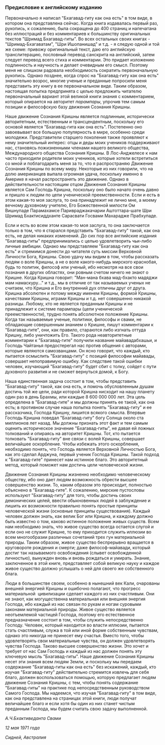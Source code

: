 ### Предисловие к английскому изданию

Первоначально я написал "Бхагавад-гиту как она есть" в том виде, в котором она представлена сейчас. Когда книга издавалась первый раз, рукопись, к сожалению, была сокращена до 400 страниц и напечатана без иллюстраций и без комментариев к большинству оригинальных текстов "Шримад Бхагавад-гиты". Во всех остальных своих книгах - "Шримад-Бхагаватам", "Шри Ишопанишад" и т.д. - я следую одной и той же схеме: привожу оригинальный текст, даю его английскую транслитерацию, пословный перевод санскрита на английский, затем следует перевод всего стиха и комментарии. Это придает изложению подлинность и научность и делает очевидным его смысл. Поэтому меня не слишком радовала необходимость сократить первоначальную рукопись. Однако позднее, когда спрос на "Бхагавад-гиту как она есть" значительно возрос, многие ученые и преданные попросили меня представить эту книгу в ее первоначальном виде. Таким образом, настоящая попытка предпринята с целью предложить читателю первоначальный вариант этой великой книги знания с комментарием, который опирается на авторитет _парампары_, упрочив тем самым позиции и философскую базу движения Сознания Кришны.  

Наше движение Сознания Кришны является подлинным, исторически авторитетным, естественным и трансцендентным, поскольку его основой является "Бхагавад-гита как она есть". Постепенно оно завоевывает все большую популярность в мире, особенно среди молодежи. Представители старшего поколения также проявляют к нему значительный интерес: отцы и деды моих учеников поддерживают нас, становясь пожизненными членами нашего великого общества, Международного общества Сознания Кришны. В Лос-Анджелесе к нам часто приходили родители моих учеников, которые хотели встретиться со мной и поблагодарить меня за то, что я распространяю Движение Сознания Кришны по всему миру. Некоторые из них говорили, что на долю американцев выпала огромная удача, поскольку именно в Америке я начал распространять это движение. Однако в действительности настоящим отцом Движения Сознания Кришны является Сам Господь Кришна, поскольку оно было начато очень давно и пришло к людям по цепи ученической преемственности. Если и есть в этом какая-то моя заслуга, то она принадлежит не лично мне, а моему вечному духовному учителю, Его Божественной милости Ом Вишнупаде Парамахамсе Паривраджакачарии Аштоттара-шате Шри Шримад Бхактисиддханте Сарасвати Госвами Махарадже Прабхупаде.  

Если и есть во всем этом какая-то моя заслуга, то она заключается только в том, что я старался представить "Бхагавад-гиту" такой, как она есть, не делая никаких изменений. До сих пор все английские издания "Бхагавад-гиты" предпринимались с целью удовлетворить чьи-либо личные амбиции. Однако мы представляем "Бхагавад-гиту как она есть" и стремимся донести до читателя суть миссии Верховной Личности Бога, Кришны. Свою удачу мы видим в том, чтобы рассказать людям о воле Кришны, а не о воле какого-нибудь мирского краснобая, будь то политик, философ или ученый, ибо несмотря на все свои познания в других областях, они ровным счетом ничего не знают о Кришне. Когда Кришна говорит: "Ман-мана бхава мад-бхакто мадяджи мам намаскуру..." и т.д., мы в отличие от так называемых ученых не считаем, что Кришна и Его внутренний дух отличны друг от друга. Кришна абсолютен и потому между именем Кришны, формой Кришны, качествами Кришны, играми Кришны и т.д. нет совершенно никакой разницы. Любому, кто не является преданным Кришны и не принадлежит к системе парампары (цепи ученической преемственности), трудно понять абсолютное положение Кришны. Когда так называемые ученые, политики, философы и свами, не обладающие совершенным знанием о Кришне, пишут комментарии к "Бхагавад-гите", они, как правило, стараются либо изгнать оттуда Кришну, либо уничтожить Его. Такого рода неавторитетные комментарии к "Бхагавад-гите" получили название майавадабхашьи, и Господь Чайтанья предостерегал нас против общения с авторами, которые являются самозванцами. Он ясно говорит, что каждый, кто пытается осмыслить "Бхагавад-гиту" с позиций философии майавады, совершает непоправимую ошибку. Как следствие такой ошибки человек, изучающий "Бхагавад-гиту" будет сбит с толку, сойдет с пути духовного развития и не сможет вернуться домой, к Богу.  

Наша единственная задача состоит в том, чтобы представить "Бхагавад-гиту" такой, как она есть, и помочь обусловленным душам достичь той же цели, ради которой Кришна нисходит на нашу планету один раз в день Брахмы, или каждые 8 600 000 000 лет. Эта цель определена в "Бхагавад-гите" и мы должны принять ее такой, как она есть; в противном случае наша попытка понять "Бхагавад-гиту" и ее рассказчика, Господа Кришну, лишится всякого смысла. Впервые Господь Кришна поведал "Бхагавад-гиту" богу Солнца около ста миллионов лет назад. Мы должны признать этот факт и тем самым оценить историческое значение "Бхагавад-гиты", не давая ей ложных толкований и опираясь на авторитет Кришны. Тот, кто пытается толковать "Бхагавад-гиту" вне связи с волей Кришны, совершает величайшее оскорбление. Чтобы избежать этого оскорбления, необходимо понять, что Господь является Верховной Личностью Бога, как это сделал Арджуна, первый ученик Господа Кришны. Такой подход к "Бхагавад-гите" принесет нам истинное благо. Это авторитетный метод, который поможет нам достичь цели человеческой жизни.

Движение Сознания Кришны жизненно необходимо человеческому обществу, ибо оно дает людям возможность обрести высшее совершенство жизни. То, каким образом это происходит, полностью объяснено в "Бхагавад-гите". К сожалению, мирские пустословы используют "Бхагавад-гиту" для того, чтобы достичь своих демонических целей, ввести обыкновенных людей в заблуждение и лишить их возможности правильно понять простые принципы человеческой жизни (основные принципы существования). Каждый человек должен знать, как велик Бог или Кришна, и каждому должно быть известно о том, каково истинное положение живых существ. Всем нам необходимо знать, что живое существо всегда остается слугой и если оно не служит Кришне, то ему приходится служить иллюзии во всем многообразии различных сочетаний трех гун материальной природы. Таким образом, живое существо беспрерывно вращается в круговороте рождения и смерти; даже философ-майавади, который достиг так называемого освобождения (слывет освобожденной личностью), вынужден вновь и вновь рождаться и умирать. Знание, заключенное в этой книге, представляет собой великую науку и каждое живое существо должно услышать о ней для своего же собственного блага.

Люди в большинстве своем, особенно в нынешний век Кали, очарованы внешней энергией Кришны и ошибочно полагают, что прогресс материальной  цивилизации сделает каждого из них счастливым. Они не знают, как могущественна материальная или внешняя энергия Господа, ибо каждый из нас связан по рукам и ногам суровыми законами материальной природы. Живое существо является неотъемлемой частицей Господа, поэтому его естественное предназначение состоит в том, чтобы служить непосредственно Господу. Человек, который находится во власти иллюзии, пытается стать счастливым, служа в той или иной форме собственным чувствам, однако это никогда не принесет ему счастья. Вместо того, чтобы удовлетворять свои материальные чувства, он должен удовлетворять чувства Господа. Таково высшее совершенство жизни. Это хочет и требует от нас Сам Господь и каждый из нас должен понять эту ключевую мысль "Бхагавад-гиты". Наше движение Сознания Кришны несет эти знания всем людям Земли, и поскольку мы передаем содержание "Бхагавад-гиты как она есть" без искажений, каждый, кто изучая "Бхагавад-гиту" действительно стремится извлечь для себя благо, должен воспользоваться помощью, которую предлагает людям движение Сознания Кришны, с тем, чтобы понять содержание "Бхагавад-гиты" на практике под непосредственным руководством Самого Господа. Мы надеемся, что изучая "Бхагавад-гиту" в том виде, как она представлена на страницах этой книги, люди получат величайшее благо и если хотя бы один из них станет чистым преданным Господа, мы будем считать свою задачу выполненной.

_А.Ч.Бхактиведанта Свами_

_12 мая 1971 года_

_Сидней, Австралия_